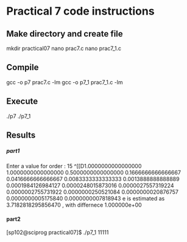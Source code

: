 # Practical 7 code instructions
## Make directory and create file
mkdir practical07
nano prac7.c
nano prac7_1.c


## Compile

gcc -o p7 prac7.c -lm
gcc -o p7_1 prac7_1.c -lm
## Execute

./p7
./p7_1

## Results
##### part1 
Enter a value for order :  15
^[[D1.0000000000000000
1.0000000000000000
0.5000000000000000
0.1666666666666667
0.0416666666666667
0.0083333333333333
0.0013888888888889
0.0001984126984127
0.0000248015873016
0.0000027557319224
0.0000002755731922
0.0000000250521084
0.0000000020876757
0.0000000005175840
0.0000000007818943
e is estimated as 3.7182818295856470 , with differnece 1.000000e+00

#### part2

[sp102@sciprog practical07]$ ./p7_1
11111
